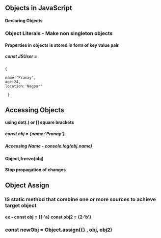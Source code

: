 ## Objects in JavaScript

#### Declaring Objects

### Object Literals - Make non singleton objects

#### Properties in objects is stored in form of key value pair

##### const JSUser =

{

    name:'Pranay',
    age:24,
    location:'Nagpur'

     }

## Accessing Objects

#### using dot(.) or [] square brackets

##### const obj = {name:'Pranay'}

##### Accessing Name - console.log(obj.name)

#### Object,freeze(obj)

#### Stop propagation of changes

## Object Assign

### IS static method that combine one or more sources to achieve target object

#### ex - const obj = {1:'a} const obj2 = {2:'b'}

### const newObj = Object.assign({} , obj, obj2)
